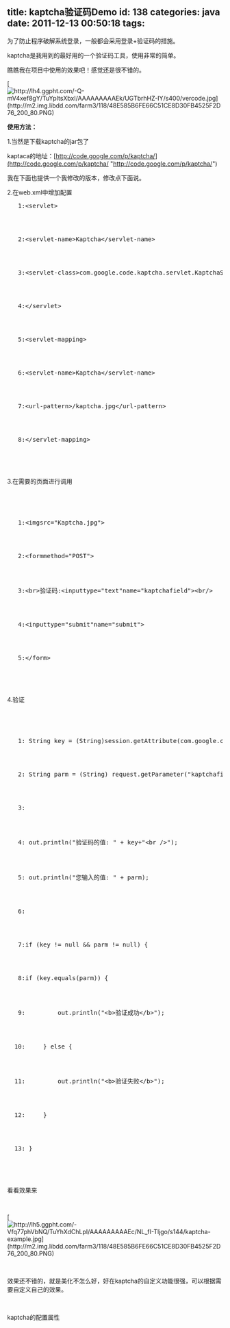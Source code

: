 title: kaptcha验证码Demo
id: 138
categories: java
date: 2011-12-13 00:50:18
tags:
---

为了防止程序破解系统登录，一般都会采用登录+验证码的措施。

kaptcha是我用到的最好用的一个验证码工具，使用非常的简单。

瞧瞧我在项目中使用的效果吧！感觉还是很不错的。

[![http://lh4.ggpht.com/-Q-mV4xef8gY/TuYpItsXbxI/AAAAAAAAAEk/UGTbrhHZ-IY/s400/vercode.jpg](http://m2.img.libdd.com/farm3/118/48E585B6FE66C51CE8D30FB4525F2D76_200_80.PNG)</img>](http://lh4.ggpht.com/-Q-mV4xef8gY/TuYpItsXbxI/AAAAAAAAAEk/UGTbrhHZ-IY/s400/vercode.jpg)

**使用方法：**

1.当然是下载kaptcha的jar包了

kaptaca的地址：[http://code.google.com/p/kaptcha/](http://code.google.com/p/kaptcha/ "http://code.google.com/p/kaptcha/")

我在下面也提供一个我修改的版本，修改点下面说。

2.在web.xml中增加配置
<pre><span>   1:</span><span>&lt;</span><span>servlet</span><span>&gt;</span></pre>
</br>
</br><pre><span>   2:</span><span>&lt;</span><span>servlet-name</span><span>&gt;</span>Kaptcha<span>&lt;/</span><span>servlet-name</span><span>&gt;</span></pre>
</br>
</br><pre><span>   3:</span><span>&lt;</span><span>servlet-class</span><span>&gt;</span>com.google.code.kaptcha.servlet.KaptchaServlet<span>&lt;/</span><span>servlet-class</span><span>&gt;</span></pre>
</br>
</br><pre><span>   4:</span><span>&lt;/</span><span>servlet</span><span>&gt;</span></pre>
</br>
</br><pre><span>   5:</span><span>&lt;</span><span>servlet-mapping</span><span>&gt;</span></pre>
</br>
</br><pre><span>   6:</span><span>&lt;</span><span>servlet-name</span><span>&gt;</span>Kaptcha<span>&lt;/</span><span>servlet-name</span><span>&gt;</span></pre>
</br>
</br><pre><span>   7:</span><span>&lt;</span><span>url-pattern</span><span>&gt;</span>/kaptcha.jpg<span>&lt;/</span><span>url-pattern</span><span>&gt;</span></pre>
</br>
</br><pre><span>   8:</span><span>&lt;/</span><span>servlet-mapping</span><span>&gt;</span></pre>
</br>
</br>
</br>

3.在需要的页面进行调用

</br>
</br>
</br><pre><span>   1:</span><span>&lt;</span><span>img</span><span>src</span><span>=&quot;Kaptcha.jpg&quot;</span><span>&gt;</span></pre>
</br>
</br><pre><span>   2:</span><span>&lt;</span><span>form</span><span>method</span><span>=&quot;POST&quot;</span><span>&gt;</span></pre>
</br>
</br><pre><span>   3:</span><span>&lt;</span><span>br</span><span>&gt;</span>验证码:<span>&lt;</span><span>input</span><span>type</span><span>=&quot;text&quot;</span><span>name</span><span>=&quot;kaptchafield&quot;</span><span>&gt;&lt;</span><span>br</span><span>/&gt;</span></pre>
</br>
</br><pre><span>   4:</span><span>&lt;</span><span>input</span><span>type</span><span>=&quot;submit&quot;</span><span>name</span><span>=&quot;submit&quot;</span><span>&gt;</span></pre>
</br>
</br><pre><span>   5:</span><span>&lt;/</span><span>form</span><span>&gt;</span></pre>
</br>
</br>
</br>

4.验证

</br>
</br>
</br><pre><span>   1:</span> String key = (String)session.getAttribute(com.google.code.kaptcha.Constants.KAPTCHA_SESSION_KEY);</pre>
</br>
</br><pre><span>   2:</span> String parm = (String) request.getParameter(<span>&quot;kaptchafield&quot;</span>);</pre>
</br>
</br><pre><span>   3:</span>&nbsp; </pre>
</br>
</br><pre><span>   4:</span> out.println(<span>&quot;验证码的值: &quot;</span> + key+<span>&quot;&lt;br /&gt;&quot;</span>);</pre>
</br>
</br><pre><span>   5:</span> out.println(<span>&quot;您输入的值: &quot;</span> + parm);</pre>
</br>
</br><pre><span>   6:</span>&nbsp; </pre>
</br>
</br><pre><span>   7:</span><span>if</span> (key != null &amp;&amp; parm != null) {</pre>
</br>
</br><pre><span>   8:</span><span>if</span> (key.equals(parm)) {</pre>
</br>
</br><pre><span>   9:</span>         out.println(<span>&quot;&lt;b&gt;验证成功&lt;/b&gt;&quot;</span>);</pre>
</br>
</br><pre><span>  10:</span>     } <span>else</span> {</pre>
</br>
</br><pre><span>  11:</span>         out.println(<span>&quot;&lt;b&gt;验证失败&lt;/b&gt;&quot;</span>);</pre>
</br>
</br><pre><span>  12:</span>     }</pre>
</br>
</br><pre><span>  13:</span> }</pre>
</br>
</br>
</br>

看看效果来

</br>

[![http://lh5.ggpht.com/-Vfq77phVbNQ/TuYhXdChLpI/AAAAAAAAAEc/NL_fI-Tljgo/s144/kaptcha-example.jpg](http://m2.img.libdd.com/farm3/118/48E585B6FE66C51CE8D30FB4525F2D76_200_80.PNG)</img>](http://lh5.ggpht.com/-Vfq77phVbNQ/TuYhXdChLpI/AAAAAAAAAEc/NL_fI-Tljgo/s144/kaptcha-example.jpg)

</br>

效果还不错的，就是美化不怎么好，好在kaptcha的自定义功能很强，可以根据需要自定义自己的效果。

</br>

kaptcha的配置属性

</br>
</br>
</br>
</br>
</br>
</br>
</br>
</br>
</br>
</br>
</br>
</br>
</br>
</br>
</br>
</br>
</br>
</br>
</br>
</br>
</br>
</br>
</br>
</br>
</br>
</br>
</br>
</br>
</br>
</br>
</br>
</br>
</br>
</br>
</br>
</br>
</br>
</br>
</br>
</br>
</br>
</br>
</br>
</br>
</br>
</br>
</br>
</br>
</br>
</br>
</br>
</br>
</br>
</br>
</br>
</br>
</br>
</br>
</br>
</br>
</br>
</br>
</br>
</br>
</br>
</br>
</br>
</br>
</br>
</br>
</br>
</br>
</br>
</br>
</br>
</br>
</br>
</br>
</br>
</br>
</br>
</br>
</br>
</br>
</br>
</br>
</br>
</br>
</br>
</br>
</br>
</br>
</br>
</br>
</br>
</br>
</br>
</br>
</br>
</br>
</br>
</br>
</br>
</br>
</br>
</br>
</br>
</br>
</br>
</br>
</br>
</br>
</br>
</br>
</br>
</br>
</br>**Constant****Description****Default** kaptcha.border 是否有边框 默认为yes 我们可以自己设置yes，no<span>&nbsp;</span> yes kaptcha.border.color 边框颜色 默认为Color.BLACK<span>&nbsp;</span> black kaptcha.border.thickness 边框粗细度 默认为1<span>&nbsp;</span> 1 kaptcha.image.width 验证码图片宽度 默认为200<span>&nbsp;</span> 200 kaptcha.image.height 验证码图片高度 默认为50<span>&nbsp;</span> 50 kaptcha.producer.impl 验证码生成器 com.google.code.kaptcha.impl.DefaultKaptcha kaptcha.textproducer.impl 验证码文本生成器 com.google.code.kaptcha.text.impl.DefaultTextCreator kaptcha.textproducer.char.string 验证码文本字符内容范围 abcde2345678gfynmnpwx kaptcha.textproducer.char.length 验证码文本字符长度 5 kaptcha.textproducer.char.space 验证码文本字符间距 默认为2<span>&nbsp;</span> 2 kaptcha.textproducer.font.names 验证码文本字体样式 默认为new Font(&quot;Arial&quot;, 1, fontSize), new Font(&quot;Courier&quot;, 1, fontSize)<span>&nbsp;</span> Arial, Courier kaptcha.textproducer.font.size 验证码文本字符大小 40px. kaptcha.textproducer.font.color 验证码文本字符颜色 默认为Color.BLACK<span>&nbsp;</span> black kaptcha.noise.impl 验证码噪点生成对象 com.google.code.kaptcha.impl.DefaultNoise kaptcha.noise.color 验证码噪点颜色 默认为Color.BLACK<span>&nbsp;</span> black kaptcha.obscurificator.impl 验证码样式引擎 默认为WaterRipple<span>&nbsp;</span> com.google.code.kaptcha.impl.WaterRipple kaptcha.background.impl 验证码背景生成器 默认为DefaultBackground<span>&nbsp;</span> com.google.code.kaptcha.impl.DefaultBackground kaptcha.background.clear.from 验证码背景颜色渐进 默认为Color.LIGHT_GRAY<span>&nbsp;</span> light grey kaptcha.background.clear.to 验证码背景颜色渐进 默认为Color.WHITE<span>&nbsp;</span> white kaptcha.word.impl 验证码文本字符渲染 默认为DefaultWordRenderer<span>&nbsp;</span> com.google.code.kaptcha.text.impl.DefaultWordRenderer kaptcha.session.key 放入session的key名称 KAPTCHA_SESSION_KEY kaptcha.session.date session中key的存活时间 KAPTCHA_SESSION_DATE
</br>

kaptcha中验证码样式引擎有WaterRipple（水纹类似的）、ShadowGimpy(投影)、FishEyeGimpy（鱼眼）三种样式，在将图片缩小一些后，有这些样式，就很难辨认了。所以，我就增加了一种没有干扰效果的样式，NoGimpy，代码很简单。

</br>
</br>
</br><pre><span>   1:</span><span>package</span> com.google.code.kaptcha.impl;</pre>
</br>
</br><pre><span>   2:</span>&nbsp; </pre>
</br>
</br><pre><span>   3:</span><span>import</span> java.awt.Graphics2D;</pre>
</br>
</br><pre><span>   4:</span><span>import</span> java.awt.image.BufferedImage;</pre>
</br>
</br><pre><span>   5:</span>&nbsp; </pre>
</br>
</br><pre><span>   6:</span><span>import</span> com.google.code.kaptcha.GimpyEngine;</pre>
</br>
</br><pre><span>   7:</span><span>import</span> com.google.code.kaptcha.util.Configurable;</pre>
</br>
</br><pre><span>   8:</span>&nbsp; </pre>
</br>
</br><pre><span>   9:</span><span>public</span><span>class</span> NoGimpy <span>extends</span> Configurable <span>implements</span> GimpyEngine {</pre>
</br>
</br><pre><span>  10:</span>&nbsp; </pre>
</br>
</br><pre><span>  11:</span><span>public</span> BufferedImage getDistortedImage(BufferedImage baseImage) {</pre>
</br>
</br><pre><span>  12:</span>         BufferedImage distortedImage = <span>new</span> BufferedImage(baseImage.getWidth(),</pre>
</br>
</br><pre><span>  13:</span>                 baseImage.getHeight(), BufferedImage.TYPE_INT_ARGB);</pre>
</br>
</br><pre><span>  14:</span>&nbsp; </pre>
</br>
</br><pre><span>  15:</span>         Graphics2D graph = (Graphics2D) distortedImage.getGraphics();</pre>
</br>
</br><pre><span>  16:</span>         graph.drawImage(baseImage, 0, 0, null, null);</pre>
</br>
</br><pre><span>  17:</span>         graph.dispose();</pre>
</br>
</br><pre><span>  18:</span><span>return</span> distortedImage;</pre>
</br>
</br><pre><span>  19:</span>     }</pre>
</br>
</br><pre><span>  20:</span>&nbsp; </pre>
</br>
</br><pre><span>  21:</span> }</pre>
</br>
</br>
</br>

class文件已经打包到kaptcha-2.3.2.1.jar中了，这个其实可以自定义在自己的项目中的，只不过我是为了方便以后使用，省的每次都复制代码。

</br>
</br>

&nbsp;

</br>

kaptcha在spring中也是可以使用的，我采用的是servlet的方式。为了统一整体框架，推荐使用spring的方式，如果是简单好用，那就用servlet吧！

</br>

**注：如果在spring中是配置web.xml，session中是取不到key值的，因为spring本身就是个单独的applicationcontext，要不就采用servlet的方式，要不就用spring的方式。**

</br>

spring的方式

</br>

1.bean配置，初始化默认水属性

</br>
</br>
</br><pre><span>   1:</span><span>&lt;</span><span>bean</span><span>id</span><span>=&quot;captchaProducer&quot;</span><span>class</span><span>=&quot;com.google.code.kaptcha.impl.DefaultKaptcha&quot;</span><span>&gt;</span></pre>
</br>
</br><pre><span>   2:</span><span>&lt;</span><span>property</span><span>name</span><span>=&quot;config&quot;</span><span>&gt;</span></pre>
</br>
</br><pre><span>   3:</span><span>&lt;</span><span>bean</span><span>class</span><span>=&quot;com.google.code.kaptcha.util.Config&quot;</span><span>&gt;</span></pre>
</br>
</br><pre><span>   4:</span><span>&lt;</span><span>constructor-arg</span><span>&gt;</span></pre>
</br>
</br><pre><span>   5:</span><span>&lt;</span><span>props</span><span>&gt;</span></pre>
</br>
</br><pre><span>   6:</span><span>&lt;</span><span>prop</span><span>key</span><span>=&quot;kaptcha.border&quot;</span><span>&gt;</span>no<span>&lt;/</span><span>prop</span><span>&gt;</span></pre>
</br>
</br><pre><span>   7:</span><span>&lt;</span><span>prop</span><span>key</span><span>=&quot;kaptcha.border.color&quot;</span><span>&gt;</span>105,179,90<span>&lt;/</span><span>prop</span><span>&gt;</span></pre>
</br>
</br><pre><span>   8:</span><span>&lt;</span><span>prop</span><span>key</span><span>=&quot;kaptcha.textproducer.font.color&quot;</span><span>&gt;</span>red<span>&lt;/</span><span>prop</span><span>&gt;</span></pre>
</br>
</br><pre><span>   9:</span><span>&lt;</span><span>prop</span><span>key</span><span>=&quot;kaptcha.image.width&quot;</span><span>&gt;</span>250<span>&lt;/</span><span>prop</span><span>&gt;</span></pre>
</br>
</br><pre><span>  10:</span><span>&lt;</span><span>prop</span><span>key</span><span>=&quot;kaptcha.textproducer.font.size&quot;</span><span>&gt;</span>90<span>&lt;/</span><span>prop</span><span>&gt;</span></pre>
</br>
</br><pre><span>  11:</span><span>&lt;</span><span>prop</span><span>key</span><span>=&quot;kaptcha.image.height&quot;</span><span>&gt;</span>90<span>&lt;/</span><span>prop</span><span>&gt;</span></pre>
</br>
</br><pre><span>  12:</span><span>&lt;</span><span>prop</span><span>key</span><span>=&quot;kaptcha.session.key&quot;</span><span>&gt;</span>code<span>&lt;/</span><span>prop</span><span>&gt;</span></pre>
</br>
</br><pre><span>  13:</span><span>&lt;</span><span>prop</span><span>key</span><span>=&quot;kaptcha.textproducer.char.length&quot;</span><span>&gt;</span>4<span>&lt;/</span><span>prop</span><span>&gt;</span></pre>
</br>
</br><pre><span>  14:</span><span>&lt;</span><span>prop</span><span>key</span><span>=&quot;kaptcha.textproducer.font.names&quot;</span><span>&gt;</span>宋体,楷体,微软雅黑<span>&lt;/</span><span>prop</span><span>&gt;</span></pre>
</br>
</br><pre><span>  15:</span><span>&lt;/</span><span>props</span><span>&gt;</span></pre>
</br>
</br><pre><span>  16:</span><span>&lt;/</span><span>constructor-arg</span><span>&gt;</span></pre>
</br>
</br><pre><span>  17:</span><span>&lt;/</span><span>bean</span><span>&gt;</span></pre>
</br>
</br><pre><span>  18:</span><span>&lt;/</span><span>property</span><span>&gt;</span></pre>
</br>
</br><pre><span>  19:</span><span>&lt;/</span><span>bean</span><span>&gt;</span></pre>
</br>
</br>
</br>

2.后台action

</br>
</br>
</br><pre><span>   1:</span> @RequestMapping(<span>&quot;/captcha-image&quot;</span>)</pre>
</br>
</br><pre><span>   2:</span><span>public</span> ModelAndView handleRequest(HttpServletRequest request, HttpServletResponse response)</pre>
</br>
</br><pre><span>   3:</span><span>throws</span> Exception {</pre>
</br>
</br><pre><span>   4:</span>         response.setDateHeader(<span>&quot;Expires&quot;</span>, 0);</pre>
</br>
</br><pre><span>   5:</span><span>// Set standard HTTP/1.1 no-cache headers.</span></pre>
</br>
</br><pre><span>   6:</span>         response.setHeader(<span>&quot;Cache-Control&quot;</span>, <span>&quot;no-store, no-cache, must-revalidate&quot;</span>);</pre>
</br>
</br><pre><span>   7:</span><span>// Set IE extended HTTP/1.1 no-cache headers (use addHeader).</span></pre>
</br>
</br><pre><span>   8:</span>         response.addHeader(<span>&quot;Cache-Control&quot;</span>, <span>&quot;post-check=0, pre-check=0&quot;</span>);</pre>
</br>
</br><pre><span>   9:</span><span>// Set standard HTTP/1.0 no-cache header.</span></pre>
</br>
</br><pre><span>  10:</span>         response.setHeader(<span>&quot;Pragma&quot;</span>, <span>&quot;no-cache&quot;</span>);</pre>
</br>
</br><pre><span>  11:</span><span>// return a jpeg</span></pre>
</br>
</br><pre><span>  12:</span>         response.setContentType(<span>&quot;image/jpeg&quot;</span>);</pre>
</br>
</br><pre><span>  13:</span><span>// create the text for the image</span></pre>
</br>
</br><pre><span>  14:</span>         String capText = captchaProducer.createText();</pre>
</br>
</br><pre><span>  15:</span><span>// store the text in the session</span></pre>
</br>
</br><pre><span>  16:</span>         request.getSession().setAttribute(Constants.KAPTCHA_SESSION_KEY, capText);</pre>
</br>
</br><pre><span>  17:</span><span>// create the image with the text</span></pre>
</br>
</br><pre><span>  18:</span>         BufferedImage bi = captchaProducer.createImage(capText);</pre>
</br>
</br><pre><span>  19:</span>         ServletOutputStream out = response.getOutputStream();</pre>
</br>
</br><pre><span>  20:</span><span>// write the data out</span></pre>
</br>
</br><pre><span>  21:</span>         ImageIO.write(bi, <span>&quot;jpg&quot;</span>, out);</pre>
</br>
</br><pre><span>  22:</span><span>try</span> {</pre>
</br>
</br><pre><span>  23:</span>             out.flush();</pre>
</br>
</br><pre><span>  24:</span>         } <span>finally</span> {</pre>
</br>
</br><pre><span>  25:</span>             out.close();</pre>
</br>
</br><pre><span>  26:</span>         }</pre>
</br>
</br><pre><span>  27:</span><span>return</span> null;</pre>
</br>
</br><pre><span>  28:</span>     }</pre>
</br>
</br>
</br>

3.页面调用

</br>
</br>
</br><pre><span>   1:</span><span>&lt;</span><span>input</span><span>name</span><span>=&quot;kaptcha&quot;</span><span>type</span><span>=&quot;text&quot;</span><span>id</span><span>=&quot;kaptcha&quot;</span><span>/&gt;</span></pre>
</br>
</br><pre><span>   2:</span><span>&lt;</span><span>img</span><span>src</span><span>=&quot;/captcha-image.do&quot;</span><span>width</span><span>=&quot;55&quot;</span><span>height</span><span>=&quot;20&quot;</span><span>id</span><span>=&quot;kaptchaImage&quot;</span><span>/&gt;</span></pre>
</br>
</br>
</br>

4.验证

</br>
</br>
</br><pre><span>   1:</span> String code = (String)request.getSession().getAttribute(com.google.code.kaptcha.Constants.KAPTCHA_SESSION_KEY);</pre>
</br>
</br>
</br>

下载：[kaptcha修改版](http://dl.dbank.com/c0pirfrcla) | [kaptcha演示demo](http://dl.dbank.com/c0m5upf3hx)
